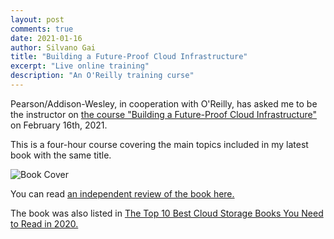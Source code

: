 ```yaml
---
layout: post
comments: true
date: 2021-01-16
author: Silvano Gai
title: "Building a Future-Proof Cloud Infrastructure"
excerpt: "Live online training"
description: "An O'Reilly training curse"
---
```


Pearson/Addison-Wesley, in cooperation with O'Reilly, has asked me to be the instructor on [the course "Building a Future-Proof Cloud Infrastructure"](https://learning.oreilly.com/live-training/courses/building-a-future-proof-cloud-infrastructure/0636920051699/) on February 16th, 2021.

This is a four-hour course covering the main topics included in my latest book with the same title.

![Book Cover](/assets/images/book-cover.jpg)

You can read [an independent review of the book here.](https://www.linkedin.com/posts/activity-6642125779486539776-FJAj/)

The book was also listed in [The Top 10 Best Cloud Storage Books You Need to Read in 2020.](https://solutionsreview.com/data-storage/the-top-10-best-cloud-storage-books-you-need-to-read-in-2020/)

